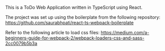 This is a ToDo Web Application written in TypeScript using React. 

The project was set up using the boilerplate from the following repository: https://github.com/saurabhpati/react-ts-webpack-boilerplate

Refer to the following article to load css files: https://medium.com/a-beginners-guide-for-webpack-2/webpack-loaders-css-and-sass-2cc0079b5b3a
